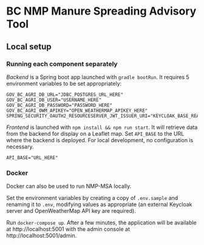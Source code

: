 # BC NMP Manure Spreading Advisory Tool

## Local setup

### Running each component separately

_Backend_ is a Spring boot app launched with `gradle bootRun`. It requires 5 environment variables to be set appropriately:

```
GOV_BC_AGRI_DB_URL="JDBC_POSTGRES_URL_HERE"
GOV_BC_AGRI_DB_USER="USERNAME_HERE"
GOV_BC_AGRI_DB_PASSWORD="PASSWORD_HERE"
GOV_BC_AGRI_OWM_APIKEY="OPEN_WEATHERMAP_APIKEY_HERE"
SPRING_SECURITY_OAUTH2_RESOURCESERVER_JWT_ISSUER_URI="KEYCLOAK_BASE_REALM_URI_HERE"
```

_Frontend_ is launched with `npm install && npm run start`. It will retrieve data from the backend for display on a Leaflet map. Set `API_BASE` to the URL where the backend is deployed. For local development, no configuration is necessary.

```
API_BASE="URL_HERE"
```

### Docker

Docker can also be used to run NMP-MSA locally.

Set the environment variables by creating a copy of `.env.sample` and renaming it to `.env`, modifying values as appropriate (an external Keycloak server and OpenWeatherMap API key are required).

Run `docker-compose up`. After a few minutes, the application will be available at http://localhost:5001 with the admin console at http://localhost:5001/admin.
